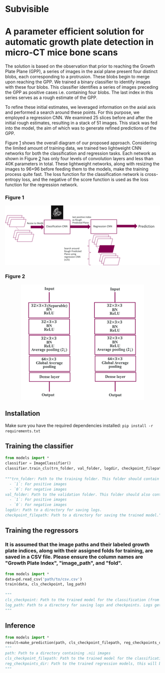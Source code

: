 # Subvisible

# A parameter efficient solution for automatic growth plate detection in micro-CT mice bone scans

The solution is based on the observation that prior to reaching the Growth Plate Plane (GPP), a series of images in the axial plane present four distinct blobs, each corresponding to a protrusion. These blobs begin to merge upon reaching the GPP. We trained a binary classifier to identify images with these four blobs. This classifier identifies a series of images preceding the GPP as positive cases i.e. containing four blobs. The last index in this series serves as a rough estimate of the GPP. 

To refine these initial estimates, we leveraged information on the axial axis and performed a search around these points. For this purpose, we employed a regression CNN. We examined 25 slices before and after the initial rough estimates, resulting in a stack of 51 images. This stack was fed into the model, the aim of which was to generate refined predictions of the GPP. 


Figure [1](#figure-1) shows the overall diagram of our proposed approach. Considering the limited amount of training data, we trained two lightweight CNN networks for both the classification and regression tasks. Each network as shown in Figure [2](#figure-2) has only four levels of convolution layers and less than 40K parameters in total. These lightweight networks, along with resizing the images to 96×96 before feeding them to the models, make the training process quite fast. The loss function for the classification network is cross-entropy loss, and the negative of the score function is used as the loss function for the regression network.



<a id="figure-1"></a>
### Figure 1
<p align="center">
  <img src="SV.png" alt="Figure 1" width="800"/>
</p>

<a id="figure-2"></a>
### Figure 2
<p align="center">
  <img src="SV_NetConfig.png" alt="Figure 2" width="400"/>
</p>


## Installation
Make sure you have the required dependencies installed:
`pip install -r requirements.txt`

## Training the classifier

``` python
from models import *
classifier = ImageClassifier()
classifier.train_cls(trn_folder, val_folder, logdir, checkpoint_filepath)

"""trn_folder: Path to the training folder. This folder should contain two subfolders: 
  - `1`: For positive images
  - `0`: For negative images
val_folder: Path to the validation folder. This folder should also contain two subfolders:
  - `1`: For positive images
  - `0`: For negative images
logdir: Path to a directory for saving logs.
checkpoint_filepath: Path to a directory for saving the trained model."""
```

## Training the regressors
### It is assumed that the image paths and their labeled growth plate indices, along with their assigned folds for training, are saved in a CSV file. Please ensure the column names are "Growth Plate Index", "image_path", and "fold".

``` python
from models import *
data=pd.read_csv('path/to/csv.csv')
train(data, cls_checkpoint, log_path)

"""
cls_checkpoint: Path to the trained model for the classification (from previous part) 
log_path: Path to a directory for saving logs and checkpoints. Logs get saved in the 'logs' subfolder and checkpoints in the 'checkpoints' subfolder. There will be separate folders for each fold 
"""
```

## Inference
``` python
from models import *
result=make_prediction(path, cls_checkpoint_filepath, reg_checkpoints_dir)
"""
path: Path to a directory containing .nii images
cls_checkpoint_filepath: Path to the trained model for the classification
reg_checkpoints_dir: Path to the trained regression models, this will be log_path (from the previous part) + 'checkpoints/'
"""
